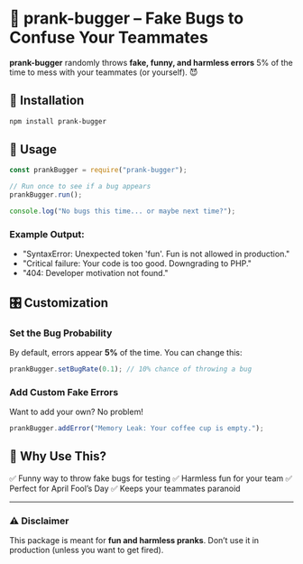 # 🐞 prank-bugger – Fake Bugs to Confuse Your Teammates

**prank-bugger** randomly throws **fake, funny, and harmless errors** 5% of the time to mess with your teammates (or yourself). 😈

## 🚀 Installation

```sh
npm install prank-bugger
```

## 🔧 Usage

```js
const prankBugger = require("prank-bugger");

// Run once to see if a bug appears
prankBugger.run();

console.log("No bugs this time... or maybe next time?");
```

### Example Output:

- "SyntaxError: Unexpected token 'fun'. Fun is not allowed in production."
- "Critical failure: Your code is too good. Downgrading to PHP."
- "404: Developer motivation not found."

## 🎛️ Customization

### **Set the Bug Probability**

By default, errors appear **5%** of the time. You can change this:

```js
prankBugger.setBugRate(0.1); // 10% chance of throwing a bug
```

### **Add Custom Fake Errors**

Want to add your own? No problem!

```js
prankBugger.addError("Memory Leak: Your coffee cup is empty.");
```

## 🎯 Why Use This?

✅ Funny way to throw fake bugs for testing
✅ Harmless fun for your team
✅ Perfect for April Fool’s Day
✅ Keeps your teammates paranoid

---

### **⚠️ Disclaimer**

This package is meant for **fun and harmless pranks**. Don’t use it in production (unless you want to get fired).
